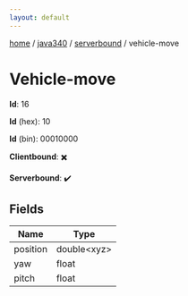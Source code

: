 ```yaml
---
layout: default
---
```


[home](/)  /  [java340](/protocol/java340)  /  [serverbound](/protocol/java340/serverbound)  /  vehicle-move

# Vehicle-move

**Id**: 16

**Id** (hex): 10

**Id** (bin): 00010000

**Clientbound**: ✖️

**Serverbound**: ✔️

## Fields

Name | Type
---|---
position | double&lt;xyz&gt;
yaw | float
pitch | float

